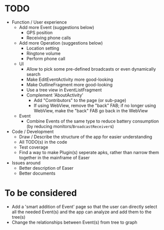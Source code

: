 TODO
=====
* Function / User experience
	* Add more Event (suggestions below)
		* GPS position
		* Receiving phone calls
	* Add more Operation (suggestions below)
		* Location setting
		* Ringtone volume
		* Perform phone call
	* UI
		* Allow to pick some pre-defined broadcasts or even dynamically search
		* Make EditEventActivity more good-looking
		* Make OutlineFragment more good-looking
		* Use a tree view in EventListFragment
		* Complement 'AboutActivity'
			* Add "Contributors" to the page (or sub-page)
			* If using WebView, remove the "back" FAB; if no longer using WebView, make the "back" FAB go back in the WebView
	* Event
		* Combine Events of the same type to reduce battery consumption (by reducing monitors/`BroadcastReceiver`s)
* Code / Development
	* Draw / Describe the structure of the app for easier understanding
	* All TODO(s) in the code
	* Test coverage
	* Find a way to make Plugin(s) seperate apks, rather than narrow them together in the mainframe of Easer
* Issues around
	* Better description of Easer
	* Better documents

To be considered
=======
* Add a 'smart addition of Event' page so that the user can directly select all the needed Event(s) and the app can analyze and add them to the tree(s)
* Change the relationships between Event(s) from tree to graph
